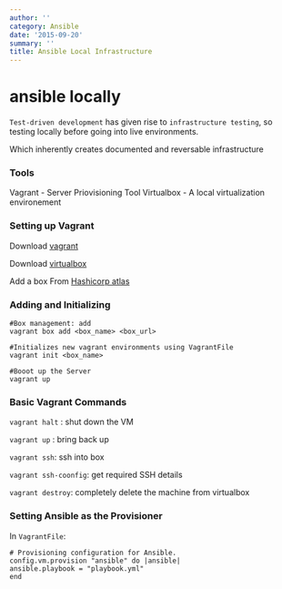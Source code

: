 ```yaml
---
author: ''
category: Ansible
date: '2015-09-20'
summary: ''
title: Ansible Local Infrastructure
---
```

# ansible locally

`Test-driven development` has given rise to `infrastructure testing`, so testing locally before going into live environments.

Which inherently creates documented and reversable infrastructure

### Tools

Vagrant - Server Priovisioning Tool
Virtualbox - A local virtualization environement

### Setting up Vagrant

Download [vagrant](http://www.vagrantup.com/downloads.html)

Download [virtualbox](https://www.virtualbox.org/wiki/Downloads)

Add a box From [Hashicorp atlas](https://atlas.hashicorp.com/boxes/search)

### Adding and Initializing

```
#Box management: add
vagrant box add <box_name> <box_url>

#Initializes new vagrant environments using VagrantFile
vagrant init <box_name>

#Booot up the Server
vagrant up
```
### Basic Vagrant Commands

`vagrant halt` : shut down the VM

`vagrant up` : bring back up

`vagrant ssh`: ssh into box

`vagrant ssh-coonfig`: get required SSH details

`vagrant destroy`: completely delete the machine from virtualbox

### Setting Ansible as the Provisioner

In `VagrantFile`:

```
# Provisioning configuration for Ansible.
config.vm.provision "ansible" do |ansible|
ansible.playbook = "playbook.yml"
end
```
